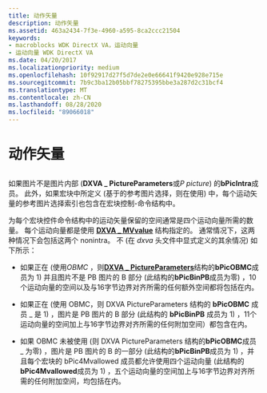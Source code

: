 ```yaml
---
title: 动作矢量
description: 动作矢量
ms.assetid: 463a2434-7f3e-4960-a595-8ca2ccc21504
keywords:
- macroblocks WDK DirectX VA，运动向量
- 运动向量 WDK DirectX VA
ms.date: 04/20/2017
ms.localizationpriority: medium
ms.openlocfilehash: 10f92917d27f5d7de2e0e66641f9420e928e715e
ms.sourcegitcommit: 7b9c3ba12b05bbf78275395bbe3a287d2c31bcf4
ms.translationtype: MT
ms.contentlocale: zh-CN
ms.lasthandoff: 08/28/2020
ms.locfileid: "89066018"
---
```

# <a name="motion-vectors"></a>动作矢量


## <span id="ddk_motion_vectors_gly"></span><span id="DDK_MOTION_VECTORS_GLY"></span>


如果图片不是图片内部 (**DXVA \_ PictureParameters**或*P picture*) 的**bPicIntra**成员。 此外，如果宏块中所定义 (基于的参考图片选择，则在使用) 中，每个运动矢量的参考图片选择索引也包含在宏块控制-命令结构中。

为每个宏块控件命令结构中的运动矢量保留的空间通常是四个运动向量所需的数量。 每个运动向量都是使用 [**DXVA \_ MVvalue**](/windows-hardware/drivers/ddi/dxva/ns-dxva-_dxva_mvvalue) 结构指定的。 通常情况下，这两种情况下会包括这两个 nonintra。 不 (在 *dxva* 头文件中显式定义的其余情况) 如下所示：

-   如果正在 (使用*OBMC* ，则[**DXVA \_ PictureParameters**](/windows-hardware/drivers/ddi/dxva/ns-dxva-_dxva_pictureparameters)结构的**bPicOBMC**成员为 1) 并且图片不是 PB 图片的 B 部分 (此结构的**bPicBinPB**成员为零) ，10个运动向量的空间以及与16字节边界对齐所需的任何额外空间都将包括在内。

-   如果正在 (使用 OBMC，则 DXVA PictureParameters 结构的 **bPicOBMC** 成员 \_ 是 1) ，图片是 PB 图片的 B 部分 (此结构的 **bPicBinPB** 成员为 1) ，11个运动向量的空间加上与16字节边界对齐所需的任何附加空间）都包含在内。

-   如果 OBMC 未被使用 (则 DXVA PictureParameters 结构的**bPicOBMC**成员 \_ 为零) ，图片是 PB 图片的 B 的一部分 (此结构的**bPicBinPB**成员为 1) ，并且每个宏块的 bPic4Mvallowed 成员都允许使用四个运动向量 (此结构的**bPic4Mvallowed**成员为 1) ，五个运动向量的空间加上与16字节边界对齐所需的任何附加空间，均包括在内。

 

